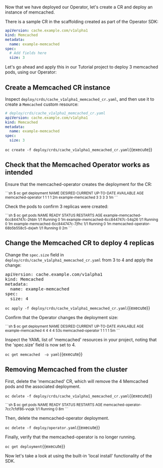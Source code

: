 Now that we have deployed our Operator, let's create a CR and deploy an instance
of memcached.

There is a sample CR in the scaffolding created as part of the Operator SDK:

```YAML
apiVersion: cache.example.com/v1alpha1
kind: Memcached
metadata:
  name: example-memcached
spec:
  # Add fields here
  size: 3
```

Let's go ahead and apply this in our Tutorial project to deploy 3 memcached pods,
using our Operator:

## Create a Memcached CR instance

Inspect `deploy/crds/cache_v1alpha1_memcached_cr.yaml`, and then use it to create a `Memcached` custom resource:

```yaml
# deploy/crds/cache_v1alpha1_memcached_cr.yaml
apiVersion: cache.example.com/v1alpha1
kind: Memcached
metadata:
  name: example-memcached
spec:
  size: 3
```

`oc create -f deploy/crds/cache_v1alpha1_memcached_cr.yaml`{{execute}}

## Check that the Memcached Operator works as intended 
Ensure that the memcached-operator creates the deployment for the CR:

<small>
```sh
$ oc get deployment
NAME                 DESIRED CURRENT UP-TO-DATE AVAILABLE AGE
memcached-operator   1       1       1          1         2m
example-memcached    3       3       3          3         1m
```
</small>

Check the pods to confirm 3 replicas were created:

<small>
```sh
$ oc get pods
NAME                                READY STATUS   RESTARTS AGE
example-memcached-6cc844747c-2hbln  1/1   Running  0        1m
example-memcached-6cc844747c-54q26  1/1   Running  0        1m
example-memcached-6cc844747c-7jfhc  1/1   Running  0        1m
memcached-operator-68b5b558c5-dxjwh 1/1   Running  0        2m
```
</small>

## Change the Memcached CR to deploy 4 replicas

Change the `spec.size` field in `deploy/crds/cache_v1alpha1_memcached_cr.yaml` from 3 to 4 and apply the
change:

<pre class="file"
 data-filename="/root/tutorial/memcached-operator/deploy/crds/cache_v1alpha1_memcached_cr.yaml"
  data-target="replace">
apiVersion: cache.example.com/v1alpha1
kind: Memcached
metadata:
  name: example-memcached
spec:
  size: 4
</pre>

`oc apply -f deploy/crds/cache_v1alpha1_memcached_cr.yaml`{{execute}}

Confirm that the Operator changes the deployment size:

<small>
```sh
$ oc get deployment
NAME                DESIRED CURRENT  UP-TO-DATE  AVAILABLE  AGE
example-memcached   4       4        4           4          53s
memcached-operator  1       1        1           1          5m
```
</small>

Inspect the YAML list of 'memcached' resources in your project, noting that the 'spec.size' field is now set to 4.

`oc get memcached  -o yaml`{{execute}}

## Removing Memcached from the cluster 

First, delete the 'memcached' CR, which will remove the 4 Memcached pods and the associated deployment.

`oc delete -f deploy/crds/cache_v1alpha1_memcached_cr.yaml`{{execute}}

<small>
```sh
$ oc get pods
NAME                                 READY STATUS  RESTARTS AGE
memcached-operator-7cc7cfdf86-vvjqk  1/1   Running 0        8m
```
</small>

Then, delete the memcached-operator deployment.

`oc delete -f deploy/operator.yaml`{{execute}}

Finally, verify that the memcached-operator is no longer running.

`oc get deployment`{{execute}}

Now let's take a look at using the built-in 'local install' functionality of the SDK.  
